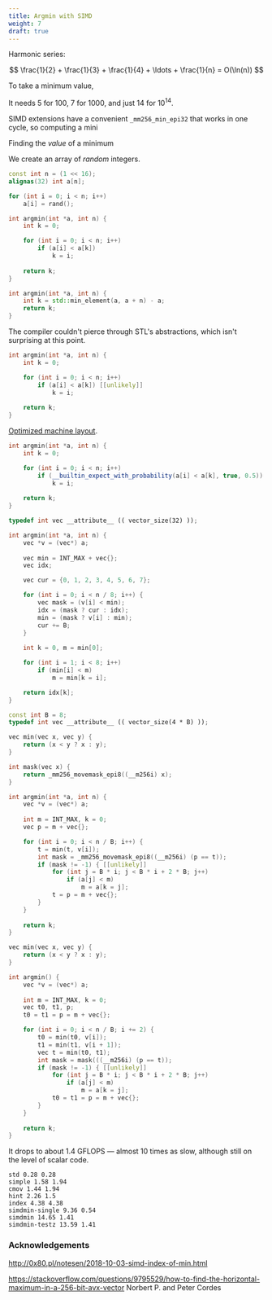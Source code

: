 ```yaml
---
title: Argmin with SIMD
weight: 7
draft: true
---
```


Harmonic series:

$$
\frac{1}{2} + \frac{1}{3} + \frac{1}{4} + \ldots + \frac{1}{n} = O(\ln(n))
$$

To take a minimum value, 

It needs 5 for 100, 7 for 1000, and just 14 for $10^14$.

SIMD extensions have a convenient `_mm256_min_epi32` that works in one cycle, so computing a mini

Finding the *value* of a minimum 

We create an array of *random* integers.

```c++
const int n = (1 << 16);
alignas(32) int a[n];

for (int i = 0; i < n; i++)
    a[i] = rand();
```

```c++
int argmin(int *a, int n) {
    int k = 0;

    for (int i = 0; i < n; i++)
        if (a[i] < a[k])
            k = i;
    
    return k;
}
```

```c++
int argmin(int *a, int n) {
    int k = std::min_element(a, a + n) - a;
    return k;
}
```

The compiler couldn't pierce through STL's abstractions, which isn't surprising at this point.

```c++
int argmin(int *a, int n) {
    int k = 0;

    for (int i = 0; i < n; i++)
        if (a[i] < a[k]) [[unlikely]]
            k = i;
    
    return k;
}
```

[Optimized machine layout](/hpc/architecture/layout).

```c++
int argmin(int *a, int n) {
    int k = 0;

    for (int i = 0; i < n; i++)
        if (__builtin_expect_with_probability(a[i] < a[k], true, 0.5))
            k = i;
    
    return k;
}
```

```c++
typedef int vec __attribute__ (( vector_size(32) ));

int argmin(int *a, int n) {
    vec *v = (vec*) a;
    
    vec min = INT_MAX + vec{};
    vec idx;

    vec cur = {0, 1, 2, 3, 4, 5, 6, 7};

    for (int i = 0; i < n / 8; i++) {
        vec mask = (v[i] < min);
        idx = (mask ? cur : idx);
        min = (mask ? v[i] : min);
        cur += B;
    }
    
    int k = 0, m = min[0];

    for (int i = 1; i < 8; i++)
        if (min[i] < m)
            m = min[k = i];

    return idx[k];
}
```

```c++
const int B = 8;
typedef int vec __attribute__ (( vector_size(4 * B) ));

vec min(vec x, vec y) {
    return (x < y ? x : y);
}

int mask(vec x) {
    return _mm256_movemask_epi8((__m256i) x);
}

int argmin(int *a, int n) {
    vec *v = (vec*) a;
    
    int m = INT_MAX, k = 0;
    vec p = m + vec{};

    for (int i = 0; i < n / B; i++) {
        t = min(t, v[i]);
        int mask = _mm256_movemask_epi8((__m256i) (p == t));
        if (mask != -1) { [[unlikely]]
            for (int j = B * i; j < B * i + 2 * B; j++)
                if (a[j] < m)
                    m = a[k = j];
            t = p = m + vec{};
        }
    }
    
    return k;
}
```

```c++
vec min(vec x, vec y) {
    return (x < y ? x : y);
}

int argmin() {
    vec *v = (vec*) a;
    
    int m = INT_MAX, k = 0;
    vec t0, t1, p;
    t0 = t1 = p = m + vec{};

    for (int i = 0; i < n / B; i += 2) {
        t0 = min(t0, v[i]);
        t1 = min(t1, v[i + 1]);
        vec t = min(t0, t1);
        int mask = mask(((__m256i) (p == t));
        if (mask != -1) { [[unlikely]]
            for (int j = B * i; j < B * i + 2 * B; j++)
                if (a[j] < m)
                    m = a[k = j];
            t0 = t1 = p = m + vec{};
        }
    }
    
    return k;
}
```

It drops to about 1.4 GFLOPS — almost 10 times as slow, although still on the level of scalar code.

```
std 0.28 0.28
simple 1.58 1.94
cmov 1.44 1.94
hint 2.26 1.5
index 4.38 4.38
simdmin-single 9.36 0.54
simdmin 14.65 1.41
simdmin-testz 13.59 1.41
```

### Acknowledgements

http://0x80.pl/notesen/2018-10-03-simd-index-of-min.html

https://stackoverflow.com/questions/9795529/how-to-find-the-horizontal-maximum-in-a-256-bit-avx-vector Norbert P. and Peter Cordes 
